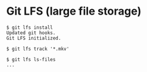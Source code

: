 # Git LFS (large file storage)

```
$ git lfs install
Updated git hooks.
Git LFS initialized.
```

```
$ git lfs track '*.mkv'
```

```
$ git lfs ls-files
...
```

